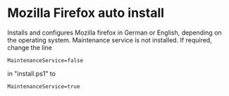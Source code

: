 # Mozilla Firefox auto install
Installs and configures Mozilla firefox in German or English, depending on the operating system. Maintenance service is not installed. If required, change the line
```
MaintenanceService=false
```
in "install.ps1" to
```
MaintenanceService=true
```